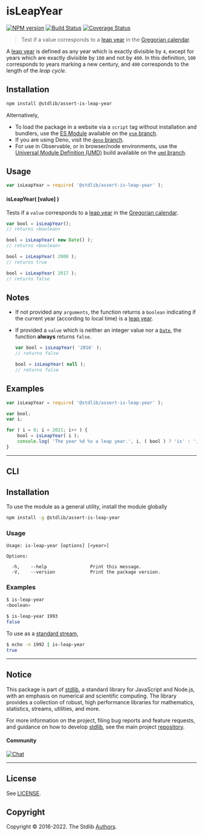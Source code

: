 <!--

@license Apache-2.0

Copyright (c) 2018 The Stdlib Authors.

Licensed under the Apache License, Version 2.0 (the "License");
you may not use this file except in compliance with the License.
You may obtain a copy of the License at

   http://www.apache.org/licenses/LICENSE-2.0

Unless required by applicable law or agreed to in writing, software
distributed under the License is distributed on an "AS IS" BASIS,
WITHOUT WARRANTIES OR CONDITIONS OF ANY KIND, either express or implied.
See the License for the specific language governing permissions and
limitations under the License.

-->

# isLeapYear

[![NPM version][npm-image]][npm-url] [![Build Status][test-image]][test-url] [![Coverage Status][coverage-image]][coverage-url] <!-- [![dependencies][dependencies-image]][dependencies-url] -->

> Test if a value corresponds to a [leap year][leap-year] in the [Gregorian calendar][gregorian-calendar].

A [leap year][leap-year] is defined as any year which is exactly divisible by `4`, except for years which are exactly divisible by `100` and not by `400`. In this definition, `100` corresponds to years marking a new century, and `400` corresponds to the length of the _leap cycle_.

<section class="installation">

## Installation

```bash
npm install @stdlib/assert-is-leap-year
```

Alternatively,

-   To load the package in a website via a `script` tag without installation and bundlers, use the [ES Module][es-module] available on the [`esm` branch][esm-url].
-   If you are using Deno, visit the [`deno` branch][deno-url].
-   For use in Observable, or in browser/node environments, use the [Universal Module Definition (UMD)][umd] build available on the [`umd` branch][umd-url].

</section>

<section class="usage">

## Usage

```javascript
var isLeapYear = require( '@stdlib/assert-is-leap-year' );
```

#### isLeapYear( \[value] )

Tests if a `value` corresponds to a [leap year][leap-year] in the [Gregorian calendar][gregorian-calendar].

```javascript
var bool = isLeapYear();
// returns <boolean>

bool = isLeapYear( new Date() );
// returns <boolean>

bool = isLeapYear( 2000 );
// returns true

bool = isLeapYear( 2017 );
// returns false
```

</section>

<!-- /.usage -->

<section class="notes">

## Notes

-   If not provided any `arguments`, the function returns a `boolean` indicating if the current year (according to local time) is a [leap year][leap-year].

-   If provided a `value` which is neither an integer value nor a [`Date`][date-object], the function **always** returns `false`.

    ```javascript
    var bool = isLeapYear( '2016' );
    // returns false

    bool = isLeapYear( null );
    // returns false
    ```

</section>

<!-- /.notes -->

<section class="examples">

## Examples

<!-- eslint no-undef: "error" -->

```javascript
var isLeapYear = require( '@stdlib/assert-is-leap-year' );

var bool;
var i;

for ( i = 0; i < 2021; i++ ) {
    bool = isLeapYear( i );
    console.log( 'The year %d %s a leap year.', i, ( bool ) ? 'is' : 'is not' );
}
```

</section>

<!-- /.examples -->

* * *

<section class="cli">

## CLI

<section class="installation">

## Installation

To use the module as a general utility, install the module globally

```bash
npm install -g @stdlib/assert-is-leap-year
```

</section>

<!-- CLI usage documentation. -->

<section class="usage">

### Usage

```text
Usage: is-leap-year [options] [<year>]

Options:

  -h,    --help                Print this message.
  -V,    --version             Print the package version.
```

</section>

<!-- /.usage -->

<section class="examples">

### Examples

```bash
$ is-leap-year
<boolean>

$ is-leap-year 1993
false
```

To use as a [standard stream][standard-streams],

```bash
$ echo -n 1992 | is-leap-year
true
```

</section>

<!-- /.examples -->

</section>

<!-- /.cli -->

<!-- Section for related `stdlib` packages. Do not manually edit this section, as it is automatically populated. -->

<section class="related">

</section>

<!-- /.related -->

<!-- Section for all links. Make sure to keep an empty line after the `section` element and another before the `/section` close. -->


<section class="main-repo" >

* * *

## Notice

This package is part of [stdlib][stdlib], a standard library for JavaScript and Node.js, with an emphasis on numerical and scientific computing. The library provides a collection of robust, high performance libraries for mathematics, statistics, streams, utilities, and more.

For more information on the project, filing bug reports and feature requests, and guidance on how to develop [stdlib][stdlib], see the main project [repository][stdlib].

#### Community

[![Chat][chat-image]][chat-url]

---

## License

See [LICENSE][stdlib-license].


## Copyright

Copyright &copy; 2016-2022. The Stdlib [Authors][stdlib-authors].

</section>

<!-- /.stdlib -->

<!-- Section for all links. Make sure to keep an empty line after the `section` element and another before the `/section` close. -->

<section class="links">

[npm-image]: http://img.shields.io/npm/v/@stdlib/assert-is-leap-year.svg
[npm-url]: https://npmjs.org/package/@stdlib/assert-is-leap-year

[test-image]: https://github.com/stdlib-js/assert-is-leap-year/actions/workflows/test.yml/badge.svg?branch=main
[test-url]: https://github.com/stdlib-js/assert-is-leap-year/actions/workflows/test.yml?query=branch:main

[coverage-image]: https://img.shields.io/codecov/c/github/stdlib-js/assert-is-leap-year/main.svg
[coverage-url]: https://codecov.io/github/stdlib-js/assert-is-leap-year?branch=main

<!--

[dependencies-image]: https://img.shields.io/david/stdlib-js/assert-is-leap-year.svg
[dependencies-url]: https://david-dm.org/stdlib-js/assert-is-leap-year/main

-->

[chat-image]: https://img.shields.io/gitter/room/stdlib-js/stdlib.svg
[chat-url]: https://gitter.im/stdlib-js/stdlib/

[stdlib]: https://github.com/stdlib-js/stdlib

[stdlib-authors]: https://github.com/stdlib-js/stdlib/graphs/contributors

[umd]: https://github.com/umdjs/umd
[es-module]: https://developer.mozilla.org/en-US/docs/Web/JavaScript/Guide/Modules

[deno-url]: https://github.com/stdlib-js/assert-is-leap-year/tree/deno
[umd-url]: https://github.com/stdlib-js/assert-is-leap-year/tree/umd
[esm-url]: https://github.com/stdlib-js/assert-is-leap-year/tree/esm

[stdlib-license]: https://raw.githubusercontent.com/stdlib-js/assert-is-leap-year/main/LICENSE

[leap-year]: https://en.wikipedia.org/wiki/Leap_year

[gregorian-calendar]: https://en.wikipedia.org/wiki/Gregorian_calendar

[date-object]: https://developer.mozilla.org/en-US/docs/Web/JavaScript/Reference/Global_Objects/Date

[standard-streams]: https://en.wikipedia.org/wiki/Standard_streams

</section>

<!-- /.links -->
